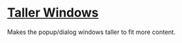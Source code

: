 # [Taller Windows](https://www.mousehuntgame.com/preferences.php?tab=mousehunt-improved-settings#mousehunt-improved-settings-feature-taller-windows)

Makes the popup/dialog windows taller to fit more content.
